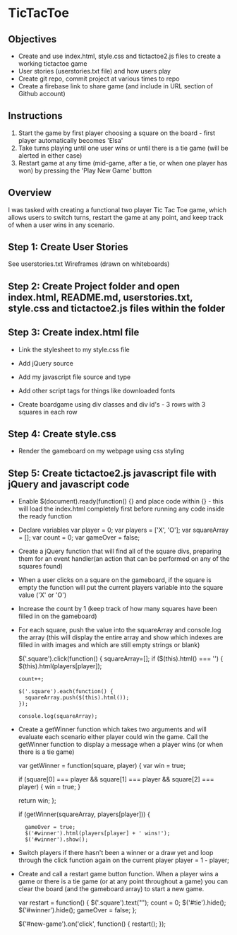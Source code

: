 # TicTacToe

## Objectives
- Create and use index.html, style.css and tictactoe2.js files to create a working tictactoe game
- User stories (userstories.txt file) and how users play
- Create git repo, commit project at various times to repo
- Create a firebase link to share game (and include in URL section of Github account)

## Instructions

1. Start the game by first player choosing a square on the board - first player automatically becomes 'Elsa'
2. Take turns playing until one user wins or until there is a tie game (will be alerted in either case)
3. Restart game at any time (mid-game, after a tie, or when one player has won) by pressing the 'Play New Game' button

## Overview

I was tasked with creating a functional two player Tic Tac Toe game, which allows users to switch turns, restart the game at any point, and keep track of when a user wins in any scenario.

## Step 1: Create User Stories

See userstories.txt
Wireframes (drawn on whiteboards)

## Step 2: Create Project folder and open index.html, README.md, userstories.txt, style.css and tictactoe2.js files within the folder

## Step 3: Create index.html file

- Link the stylesheet to my style.css file
<link rel="stylesheet" href="style.css">

- Add jQuery source
<script src="https://ajax.googleapis.com/ajax/libs/jquery/2.1.3/jquery.min.js"></script>

- Add my javascript file source and type
<script src="js/tictactoe2.js" type="text/javascript"></script>

- Add other script tags for things like downloaded fonts

- Create boardgame using div classes and div id's - 3 rows with 3 squares in each row

## Step 4: Create style.css

- Render the gameboard on my webpage using css styling

## Step 5: Create tictactoe2.js javascript file with jQuery and javascript code

- Enable $(document).ready(function() {} and place code within {} - this will load the index.html completely first before running any code inside the ready function

- Declare variables
  var player = 0;
  var players = ['X', 'O'];
  var squareArray = [];
  var count = 0;
  var gameOver = false;

- Create a jQuery function that will find all of the square divs, preparing them for an event handler(an action that can be performed on any of the squares found)
- When a user clicks on a square on the gameboard, if the square is empty the function will put the current players variable into the square value ('X' or 'O')
- Increase the count by 1 (keep track of how many squares have been filled in on the gameboard)
- For each square, push the value into the squareArray and console.log the array (this will display the entire array and show which indexes are filled in with images and which are still empty strings or blank)

  $('.square').click(function() {
    squareArray=[];
    if ($(this).html() === '') {
      $(this).html(players[player]);

      count++;

      $('.square').each(function() {
        squareArray.push($(this).html());
      });

      console.log(squareArray);

- Create a getWinner function which takes two arguments and will evaluate each scenario either player could win the game.  Call the getWinner function to display a message when a player wins (or when there is a tie game)


  var getWinner = function(square, player) {
    var win = true;

    if (square[0] === player && square[1] === player && square[2] === player) {
      win = true;
    }

    return win;
  };


    if (getWinner(squareArray, players[player])) {

        gameOver = true;
        $('#winner').html(players[player] + ' wins!');
        $('#winner').show();

- Switch players if there hasn't been a winner or a draw yet and loop through the click function again on the current player
  player = 1 - player;

- Create and call a restart game button function. When a player wins a game or there is a tie game (or at any point throughout a game) you can clear the board (and the gameboard array) to start a new game.

  var restart = function() {
    $('.square').text("");
    count = 0;
    $('#tie').hide();
    $('#winner').hide();
    gameOver = false;
  };

  $('#new-game').on('click', function() {
    restart();
  });




